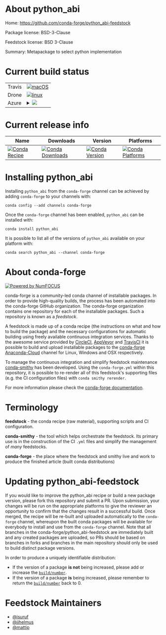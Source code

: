 About python_abi
================

Home: https://github.com/conda-forge/python_abi-feedstock

Package license: BSD-3-Clause

Feedstock license: BSD 3-Clause

Summary: Metapackage to select python implementation



Current build status
====================


<table><tr>
    <td>Travis</td>
    <td>
      <a href="https://travis-ci.com/conda-forge/python_abi-feedstock">
        <img alt="macOS" src="https://img.shields.io/travis/com/conda-forge/python_abi-feedstock/master.svg?label=macOS">
      </a>
    </td>
  </tr><tr>
    <td>Drone</td>
    <td>
      <a href="https://cloud.drone.io/conda-forge/python_abi-feedstock">
        <img alt="linux" src="https://img.shields.io/drone/build/conda-forge/master.svg?label=Linux">
      </a>
    </td>
  </tr>
    
  <tr>
    <td>Azure</td>
    <td>
      <details>
        <summary>
          <a href="https://dev.azure.com/conda-forge/feedstock-builds/_build/latest?definitionId=9015&branchName=master">
            <img src="https://dev.azure.com/conda-forge/feedstock-builds/_apis/build/status/python_abi-feedstock?branchName=master">
          </a>
        </summary>
        <table>
          <thead><tr><th>Variant</th><th>Status</th></tr></thead>
          <tbody><tr>
              <td>linux_aarch64_python_abi_tagcp27mupython_implcpythonpython_requirement2.7._python_version2.7</td>
              <td>
                <a href="https://dev.azure.com/conda-forge/feedstock-builds/_build/latest?definitionId=9015&branchName=master">
                  <img src="https://dev.azure.com/conda-forge/feedstock-builds/_apis/build/status/python_abi-feedstock?branchName=master&jobName=linux&configuration=linux_aarch64_python_abi_tagcp27mupython_implcpythonpython_requirement2.7._python_version2.7" alt="variant">
                </a>
              </td>
            </tr><tr>
              <td>linux_aarch64_python_abi_tagcp36mpython_implcpythonpython_requirement3.6._python_version3.6</td>
              <td>
                <a href="https://dev.azure.com/conda-forge/feedstock-builds/_build/latest?definitionId=9015&branchName=master">
                  <img src="https://dev.azure.com/conda-forge/feedstock-builds/_apis/build/status/python_abi-feedstock?branchName=master&jobName=linux&configuration=linux_aarch64_python_abi_tagcp36mpython_implcpythonpython_requirement3.6._python_version3.6" alt="variant">
                </a>
              </td>
            </tr><tr>
              <td>linux_aarch64_python_abi_tagcp37mpython_implcpythonpython_requirement3.7._python_version3.7</td>
              <td>
                <a href="https://dev.azure.com/conda-forge/feedstock-builds/_build/latest?definitionId=9015&branchName=master">
                  <img src="https://dev.azure.com/conda-forge/feedstock-builds/_apis/build/status/python_abi-feedstock?branchName=master&jobName=linux&configuration=linux_aarch64_python_abi_tagcp37mpython_implcpythonpython_requirement3.7._python_version3.7" alt="variant">
                </a>
              </td>
            </tr><tr>
              <td>linux_aarch64_python_abi_tagcp38python_implcpythonpython_requirement3.8._python_version3.8</td>
              <td>
                <a href="https://dev.azure.com/conda-forge/feedstock-builds/_build/latest?definitionId=9015&branchName=master">
                  <img src="https://dev.azure.com/conda-forge/feedstock-builds/_apis/build/status/python_abi-feedstock?branchName=master&jobName=linux&configuration=linux_aarch64_python_abi_tagcp38python_implcpythonpython_requirement3.8._python_version3.8" alt="variant">
                </a>
              </td>
            </tr><tr>
              <td>linux_ppc64le_python_abi_tagcp27mupython_implcpythonpython_requirement2.7._python_version2.7</td>
              <td>
                <a href="https://dev.azure.com/conda-forge/feedstock-builds/_build/latest?definitionId=9015&branchName=master">
                  <img src="https://dev.azure.com/conda-forge/feedstock-builds/_apis/build/status/python_abi-feedstock?branchName=master&jobName=linux&configuration=linux_ppc64le_python_abi_tagcp27mupython_implcpythonpython_requirement2.7._python_version2.7" alt="variant">
                </a>
              </td>
            </tr><tr>
              <td>linux_ppc64le_python_abi_tagcp36mpython_implcpythonpython_requirement3.6._python_version3.6</td>
              <td>
                <a href="https://dev.azure.com/conda-forge/feedstock-builds/_build/latest?definitionId=9015&branchName=master">
                  <img src="https://dev.azure.com/conda-forge/feedstock-builds/_apis/build/status/python_abi-feedstock?branchName=master&jobName=linux&configuration=linux_ppc64le_python_abi_tagcp36mpython_implcpythonpython_requirement3.6._python_version3.6" alt="variant">
                </a>
              </td>
            </tr><tr>
              <td>linux_ppc64le_python_abi_tagcp37mpython_implcpythonpython_requirement3.7._python_version3.7</td>
              <td>
                <a href="https://dev.azure.com/conda-forge/feedstock-builds/_build/latest?definitionId=9015&branchName=master">
                  <img src="https://dev.azure.com/conda-forge/feedstock-builds/_apis/build/status/python_abi-feedstock?branchName=master&jobName=linux&configuration=linux_ppc64le_python_abi_tagcp37mpython_implcpythonpython_requirement3.7._python_version3.7" alt="variant">
                </a>
              </td>
            </tr><tr>
              <td>linux_ppc64le_python_abi_tagcp38python_implcpythonpython_requirement3.8._python_version3.8</td>
              <td>
                <a href="https://dev.azure.com/conda-forge/feedstock-builds/_build/latest?definitionId=9015&branchName=master">
                  <img src="https://dev.azure.com/conda-forge/feedstock-builds/_apis/build/status/python_abi-feedstock?branchName=master&jobName=linux&configuration=linux_ppc64le_python_abi_tagcp38python_implcpythonpython_requirement3.8._python_version3.8" alt="variant">
                </a>
              </td>
            </tr><tr>
              <td>linux_python_abi_tagcp27mupython_implcpythonpython_requirement2.7._python_version2.7</td>
              <td>
                <a href="https://dev.azure.com/conda-forge/feedstock-builds/_build/latest?definitionId=9015&branchName=master">
                  <img src="https://dev.azure.com/conda-forge/feedstock-builds/_apis/build/status/python_abi-feedstock?branchName=master&jobName=linux&configuration=linux_python_abi_tagcp27mupython_implcpythonpython_requirement2.7._python_version2.7" alt="variant">
                </a>
              </td>
            </tr><tr>
              <td>linux_python_abi_tagcp35mpython_implcpythonpython_requirement3.5._python_version3.5</td>
              <td>
                <a href="https://dev.azure.com/conda-forge/feedstock-builds/_build/latest?definitionId=9015&branchName=master">
                  <img src="https://dev.azure.com/conda-forge/feedstock-builds/_apis/build/status/python_abi-feedstock?branchName=master&jobName=linux&configuration=linux_python_abi_tagcp35mpython_implcpythonpython_requirement3.5._python_version3.5" alt="variant">
                </a>
              </td>
            </tr><tr>
              <td>linux_python_abi_tagcp36mpython_implcpythonpython_requirement3.6._python_version3.6</td>
              <td>
                <a href="https://dev.azure.com/conda-forge/feedstock-builds/_build/latest?definitionId=9015&branchName=master">
                  <img src="https://dev.azure.com/conda-forge/feedstock-builds/_apis/build/status/python_abi-feedstock?branchName=master&jobName=linux&configuration=linux_python_abi_tagcp36mpython_implcpythonpython_requirement3.6._python_version3.6" alt="variant">
                </a>
              </td>
            </tr><tr>
              <td>linux_python_abi_tagcp37mpython_implcpythonpython_requirement3.7._python_version3.7</td>
              <td>
                <a href="https://dev.azure.com/conda-forge/feedstock-builds/_build/latest?definitionId=9015&branchName=master">
                  <img src="https://dev.azure.com/conda-forge/feedstock-builds/_apis/build/status/python_abi-feedstock?branchName=master&jobName=linux&configuration=linux_python_abi_tagcp37mpython_implcpythonpython_requirement3.7._python_version3.7" alt="variant">
                </a>
              </td>
            </tr><tr>
              <td>linux_python_abi_tagcp38python_implcpythonpython_requirement3.8._python_version3.8</td>
              <td>
                <a href="https://dev.azure.com/conda-forge/feedstock-builds/_build/latest?definitionId=9015&branchName=master">
                  <img src="https://dev.azure.com/conda-forge/feedstock-builds/_apis/build/status/python_abi-feedstock?branchName=master&jobName=linux&configuration=linux_python_abi_tagcp38python_implcpythonpython_requirement3.8._python_version3.8" alt="variant">
                </a>
              </td>
            </tr><tr>
              <td>osx_python_abi_tagcp27mpython_implcpythonpython_requirement2.7._python_version2.7</td>
              <td>
                <a href="https://dev.azure.com/conda-forge/feedstock-builds/_build/latest?definitionId=9015&branchName=master">
                  <img src="https://dev.azure.com/conda-forge/feedstock-builds/_apis/build/status/python_abi-feedstock?branchName=master&jobName=osx&configuration=osx_python_abi_tagcp27mpython_implcpythonpython_requirement2.7._python_version2.7" alt="variant">
                </a>
              </td>
            </tr><tr>
              <td>osx_python_abi_tagcp35mpython_implcpythonpython_requirement3.5._python_version3.5</td>
              <td>
                <a href="https://dev.azure.com/conda-forge/feedstock-builds/_build/latest?definitionId=9015&branchName=master">
                  <img src="https://dev.azure.com/conda-forge/feedstock-builds/_apis/build/status/python_abi-feedstock?branchName=master&jobName=osx&configuration=osx_python_abi_tagcp35mpython_implcpythonpython_requirement3.5._python_version3.5" alt="variant">
                </a>
              </td>
            </tr><tr>
              <td>osx_python_abi_tagcp36mpython_implcpythonpython_requirement3.6._python_version3.6</td>
              <td>
                <a href="https://dev.azure.com/conda-forge/feedstock-builds/_build/latest?definitionId=9015&branchName=master">
                  <img src="https://dev.azure.com/conda-forge/feedstock-builds/_apis/build/status/python_abi-feedstock?branchName=master&jobName=osx&configuration=osx_python_abi_tagcp36mpython_implcpythonpython_requirement3.6._python_version3.6" alt="variant">
                </a>
              </td>
            </tr><tr>
              <td>osx_python_abi_tagcp37mpython_implcpythonpython_requirement3.7._python_version3.7</td>
              <td>
                <a href="https://dev.azure.com/conda-forge/feedstock-builds/_build/latest?definitionId=9015&branchName=master">
                  <img src="https://dev.azure.com/conda-forge/feedstock-builds/_apis/build/status/python_abi-feedstock?branchName=master&jobName=osx&configuration=osx_python_abi_tagcp37mpython_implcpythonpython_requirement3.7._python_version3.7" alt="variant">
                </a>
              </td>
            </tr><tr>
              <td>osx_python_abi_tagcp38python_implcpythonpython_requirement3.8._python_version3.8</td>
              <td>
                <a href="https://dev.azure.com/conda-forge/feedstock-builds/_build/latest?definitionId=9015&branchName=master">
                  <img src="https://dev.azure.com/conda-forge/feedstock-builds/_apis/build/status/python_abi-feedstock?branchName=master&jobName=osx&configuration=osx_python_abi_tagcp38python_implcpythonpython_requirement3.8._python_version3.8" alt="variant">
                </a>
              </td>
            </tr><tr>
              <td>win_python_abi_tagcp27mpython_implcpythonpython_requirement2.7._python_version2.7</td>
              <td>
                <a href="https://dev.azure.com/conda-forge/feedstock-builds/_build/latest?definitionId=9015&branchName=master">
                  <img src="https://dev.azure.com/conda-forge/feedstock-builds/_apis/build/status/python_abi-feedstock?branchName=master&jobName=win&configuration=win_python_abi_tagcp27mpython_implcpythonpython_requirement2.7._python_version2.7" alt="variant">
                </a>
              </td>
            </tr><tr>
              <td>win_python_abi_tagcp35mpython_implcpythonpython_requirement3.5._python_version3.5</td>
              <td>
                <a href="https://dev.azure.com/conda-forge/feedstock-builds/_build/latest?definitionId=9015&branchName=master">
                  <img src="https://dev.azure.com/conda-forge/feedstock-builds/_apis/build/status/python_abi-feedstock?branchName=master&jobName=win&configuration=win_python_abi_tagcp35mpython_implcpythonpython_requirement3.5._python_version3.5" alt="variant">
                </a>
              </td>
            </tr><tr>
              <td>win_python_abi_tagcp36mpython_implcpythonpython_requirement3.6._python_version3.6</td>
              <td>
                <a href="https://dev.azure.com/conda-forge/feedstock-builds/_build/latest?definitionId=9015&branchName=master">
                  <img src="https://dev.azure.com/conda-forge/feedstock-builds/_apis/build/status/python_abi-feedstock?branchName=master&jobName=win&configuration=win_python_abi_tagcp36mpython_implcpythonpython_requirement3.6._python_version3.6" alt="variant">
                </a>
              </td>
            </tr><tr>
              <td>win_python_abi_tagcp37mpython_implcpythonpython_requirement3.7._python_version3.7</td>
              <td>
                <a href="https://dev.azure.com/conda-forge/feedstock-builds/_build/latest?definitionId=9015&branchName=master">
                  <img src="https://dev.azure.com/conda-forge/feedstock-builds/_apis/build/status/python_abi-feedstock?branchName=master&jobName=win&configuration=win_python_abi_tagcp37mpython_implcpythonpython_requirement3.7._python_version3.7" alt="variant">
                </a>
              </td>
            </tr><tr>
              <td>win_python_abi_tagcp38python_implcpythonpython_requirement3.8._python_version3.8</td>
              <td>
                <a href="https://dev.azure.com/conda-forge/feedstock-builds/_build/latest?definitionId=9015&branchName=master">
                  <img src="https://dev.azure.com/conda-forge/feedstock-builds/_apis/build/status/python_abi-feedstock?branchName=master&jobName=win&configuration=win_python_abi_tagcp38python_implcpythonpython_requirement3.8._python_version3.8" alt="variant">
                </a>
              </td>
            </tr>
          </tbody>
        </table>
      </details>
    </td>
  </tr>
</table>

Current release info
====================

| Name | Downloads | Version | Platforms |
| --- | --- | --- | --- |
| [![Conda Recipe](https://img.shields.io/badge/recipe-python_abi-green.svg)](https://anaconda.org/conda-forge/python_abi) | [![Conda Downloads](https://img.shields.io/conda/dn/conda-forge/python_abi.svg)](https://anaconda.org/conda-forge/python_abi) | [![Conda Version](https://img.shields.io/conda/vn/conda-forge/python_abi.svg)](https://anaconda.org/conda-forge/python_abi) | [![Conda Platforms](https://img.shields.io/conda/pn/conda-forge/python_abi.svg)](https://anaconda.org/conda-forge/python_abi) |

Installing python_abi
=====================

Installing `python_abi` from the `conda-forge` channel can be achieved by adding `conda-forge` to your channels with:

```
conda config --add channels conda-forge
```

Once the `conda-forge` channel has been enabled, `python_abi` can be installed with:

```
conda install python_abi
```

It is possible to list all of the versions of `python_abi` available on your platform with:

```
conda search python_abi --channel conda-forge
```


About conda-forge
=================

[![Powered by NumFOCUS](https://img.shields.io/badge/powered%20by-NumFOCUS-orange.svg?style=flat&colorA=E1523D&colorB=007D8A)](http://numfocus.org)

conda-forge is a community-led conda channel of installable packages.
In order to provide high-quality builds, the process has been automated into the
conda-forge GitHub organization. The conda-forge organization contains one repository
for each of the installable packages. Such a repository is known as a *feedstock*.

A feedstock is made up of a conda recipe (the instructions on what and how to build
the package) and the necessary configurations for automatic building using freely
available continuous integration services. Thanks to the awesome service provided by
[CircleCI](https://circleci.com/), [AppVeyor](https://www.appveyor.com/)
and [TravisCI](https://travis-ci.com/) it is possible to build and upload installable
packages to the [conda-forge](https://anaconda.org/conda-forge)
[Anaconda-Cloud](https://anaconda.org/) channel for Linux, Windows and OSX respectively.

To manage the continuous integration and simplify feedstock maintenance
[conda-smithy](https://github.com/conda-forge/conda-smithy) has been developed.
Using the ``conda-forge.yml`` within this repository, it is possible to re-render all of
this feedstock's supporting files (e.g. the CI configuration files) with ``conda smithy rerender``.

For more information please check the [conda-forge documentation](https://conda-forge.org/docs/).

Terminology
===========

**feedstock** - the conda recipe (raw material), supporting scripts and CI configuration.

**conda-smithy** - the tool which helps orchestrate the feedstock.
                   Its primary use is in the construction of the CI ``.yml`` files
                   and simplify the management of *many* feedstocks.

**conda-forge** - the place where the feedstock and smithy live and work to
                  produce the finished article (built conda distributions)


Updating python_abi-feedstock
=============================

If you would like to improve the python_abi recipe or build a new
package version, please fork this repository and submit a PR. Upon submission,
your changes will be run on the appropriate platforms to give the reviewer an
opportunity to confirm that the changes result in a successful build. Once
merged, the recipe will be re-built and uploaded automatically to the
`conda-forge` channel, whereupon the built conda packages will be available for
everybody to install and use from the `conda-forge` channel.
Note that all branches in the conda-forge/python_abi-feedstock are
immediately built and any created packages are uploaded, so PRs should be based
on branches in forks and branches in the main repository should only be used to
build distinct package versions.

In order to produce a uniquely identifiable distribution:
 * If the version of a package **is not** being increased, please add or increase
   the [``build/number``](https://conda.io/docs/user-guide/tasks/build-packages/define-metadata.html#build-number-and-string).
 * If the version of a package **is** being increased, please remember to return
   the [``build/number``](https://conda.io/docs/user-guide/tasks/build-packages/define-metadata.html#build-number-and-string)
   back to 0.

Feedstock Maintainers
=====================

* [@isuruf](https://github.com/isuruf/)
* [@jjhelmus](https://github.com/jjhelmus/)
* [@mattip](https://github.com/mattip/)

